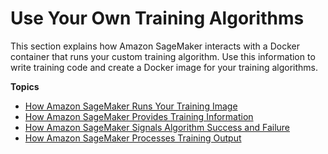 # Use Your Own Training Algorithms<a name="your-algorithms-training-algo"></a>

This section explains how Amazon SageMaker interacts with a Docker container that runs your custom training algorithm\. Use this information to write training code and create a Docker image for your training algorithms\. 

**Topics**
+ [How Amazon SageMaker Runs Your Training Image](your-algorithms-training-algo-dockerfile.md)
+ [How Amazon SageMaker Provides Training Information](your-algorithms-training-algo-running-container.md)
+ [How Amazon SageMaker Signals Algorithm Success and Failure](your-algorithms-training-signal-success-failure.md)
+ [How Amazon SageMaker Processes Training Output](your-algorithms-training-algo-output.md)